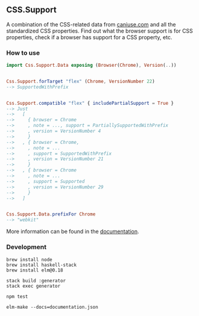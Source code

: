 ## CSS.Support

A combination of the CSS-related data from [caniuse.com](https://caniuse.com/) and all the standardized CSS properties. Find out what the browser support is for CSS properties, check if a browser has support for a CSS property, etc.



### How to use

```elm
import Css.Support.Data exposing (Browser(Chrome), Version(..))


Css.Support.forTarget "flex" (Chrome, VersionNumber 22)
--> SupportedWithPrefix


Css.Support.compatible "flex" { includePartialSupport = True }
--> Just
-->   [
-->     { browser = Chrome
-->     , note = ..., support = PartiallySupportedWithPrefix
-->     , version = VersionNumber 4
-->     }
-->   , { browser = Chrome,
-->     , note = ...
-->     , support = SupportedWithPrefix
-->     , version = VersionNumber 21
-->     }
-->   , { browser = Chrome
-->     , note = ...
-->     , support = Supported
-->     , version = VersionNumber 29
-->     }
-->   ]


Css.Support.Data.prefixFor Chrome
--> "webkit"
```

More information can be found in the [documentation](http://package.elm-lang.org/packages/icidasset/css-support/latest).



### Development

```shell
brew install node
brew install haskell-stack
brew install elm@0.18

stack build :generator
stack exec generator

npm test

elm-make --docs=documentation.json
```
